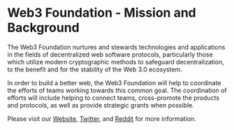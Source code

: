 # Web3 Foundation - Mission and Background

The Web3 Foundation nurtures and stewards technologies and applications in the fields of decentralized web software protocols, particularly those which utilize modern cryptographic methods to safeguard decentralization, to the benefit and for the stability of the Web 3.0 ecosystem.

In order to build a better web, the Web3 Foundation will help to coordinate the efforts of teams working towards this common goal. The coordination of efforts will include helping to connect teams, cross-promote the products and protocols, as well as provide strategic grants when possible.

Please visit our [Website](https://web3.foundation/), [Twitter](https://twitter.com/web3foundation), and [Reddit](https://www.reddit.com/r/web3) for more information.
